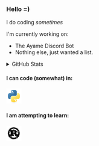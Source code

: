 <!-- ### Hi there 👋

**RheniumGames/RheniumGames** is a ✨ _special_ ✨ repository because its `README.md` (this file) appears on your GitHub profile.

Here are some ideas to get you started:

- 🔭 I’m currently working on ...
- 🌱 I’m currently learning ...
- 👯 I’m looking to collaborate on ...
- 🤔 I’m looking for help with ...
- 💬 Ask me about ...
- 📫 How to reach me: ...
- 😄 Pronouns: ...
- ⚡ Fun fact: ...
-->

### Hello =)

I do coding *sometimes*

I'm currently working on:
  * The Ayame Discord Bot
  * Nothing else, just wanted a list.

<!-- Create a dropdown -->
<details>
    <summary>GitHub Stats</summary>
    <p align="center">
        <img src="https://github-readme-stats.vercel.app/api?username=RheniumGames&show_icons=true&count_private=true&theme=discord_old_blurple">
    </p>
</details>

#### I can code (somewhat) in:

<a href="https://www.python.org" target="_blank" rel="noreferrer"> <img src="https://raw.githubusercontent.com/devicons/devicon/master/icons/python/python-original.svg" alt="python" width="40" height="40"/> </a>

#### I am attempting to learn:

<a href="https://www.rust-lang.org/" target="_blank" rel="noreferrer"> <img src="https://raw.githubusercontent.com/devicons/devicon/master/icons/rust/rust-plain.svg" alt="python" width="40" height="40"/> </a>
